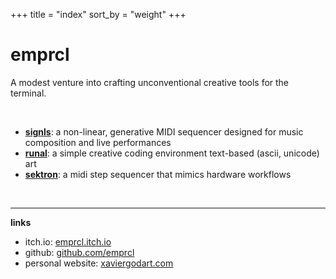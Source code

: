 +++
title = "index"
sort_by = "weight"
+++

# emprcl

A modest venture into crafting unconventional creative tools for the terminal.

<br/>

 - [**signls**](/signls/): a non-linear, generative MIDI sequencer designed for music composition and live performances
 - [**runal**](/runal/): a simple creative coding environment text-based (ascii, unicode) art
 - [**sektron**](/sektron/): a midi step sequencer that mimics hardware workflows

<br/>

---

**links**
 * itch.io: [emprcl.itch.io](https://emprcl.itch.io/)
 * github: [github.com/emprcl](https://github.com/emprcl)
 * personal website: [xaviergodart.com](https://www.xaviergodart.com)
